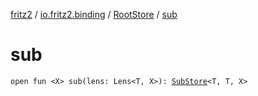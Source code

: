 [fritz2](../../index.md) / [io.fritz2.binding](../index.md) / [RootStore](index.md) / [sub](./sub.md)

# sub

`open fun <X> sub(lens: Lens<T, X>): `[`SubStore`](../-sub-store/index.md)`<T, T, X>`